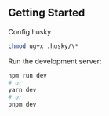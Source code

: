## Getting Started

Config husky

```bash
chmod ug+x .husky/\*
```

Run the development server:

```bash
npm run dev
# or
yarn dev
# or
pnpm dev
```
